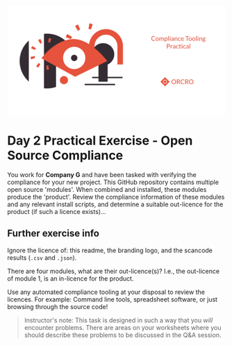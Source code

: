 ![Practical exercise branding](compliance-tooling-practical.png)

# Day 2 Practical Exercise - Open Source Compliance

You work for **Company G** and have been tasked with verifying the compliance for your new project. This GitHub repository contains multiple open source 'modules'. When combined and installed, these modules produce the 'product'. Review the compliance information of these modules and any relevant install scripts, and determine a suitable out-licence for the product (if such a licence exists)...

## Further exercise info

Ignore the licence of: this readme, the branding logo, and the scancode results (`.csv` and `.json`). 

There are four modules, what are their out-licence(s)? I.e., the out-licence of module 1, is an in-licence for the product.

Use any automated compliance tooling at your disposal to review the licences. For example: Command line tools, spreadsheet software, or just browsing through the source code!

> Instructor's note: This task is designed in such a way that you *will* encounter problems. There are areas on your worksheets where you should describe these problems to be discussed in the Q&A session.

